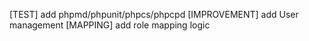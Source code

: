 [TEST] add phpmd/phpunit/phpcs/phpcpd
[IMPROVEMENT] add User management
[MAPPING] add role mapping logic
